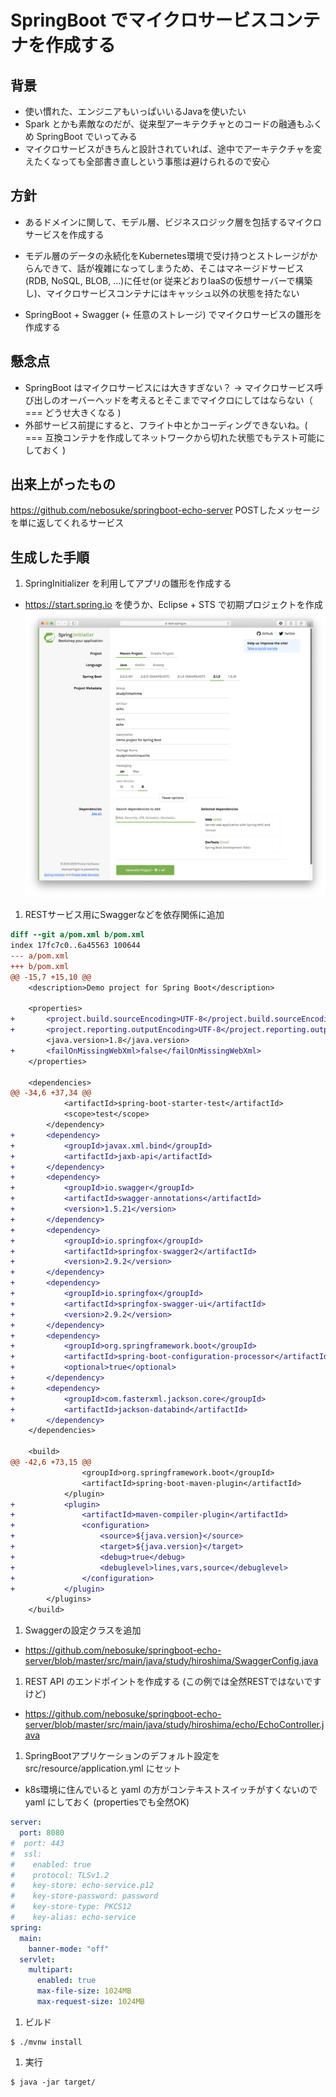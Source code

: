 # SpringBoot でマイクロサービスコンテナを作成する

## 背景
- 使い慣れた、エンジニアもいっぱいいるJavaを使いたい
- Spark とかも素敵なのだが、従来型アーキテクチャとのコードの融通もふくめ SpringBoot でいってみる
- マイクロサービスがきちんと設計されていれば、途中でアーキテクチャを変えたくなっても全部書き直しという事態は避けられるので安心

## 方針
- あるドメインに関して、モデル層、ビジネスロジック層を包括するマイクロサービスを作成する
- モデル層のデータの永続化をKubernetes環境で受け持つとストレージがからんできて、話が複雑になってしまうため、そこはマネージドサービス(RDB, NoSQL, BLOB, ...)に任せ(or 従来どおりIaaSの仮想サーバーで構築し)、マイクロサービスコンテナにはキャッシュ以外の状態を持たない

- SpringBoot + Swagger (+ 任意のストレージ) でマイクロサービスの雛形を作成する

## 懸念点
- SpringBoot はマイクロサービスには大きすぎない？ → マイクロサービス呼び出しのオーバーヘッドを考えるとそこまでマイクロにしてはならない（ === どうせ大きくなる )
- 外部サービス前提にすると、フライト中とかコーディングできないね。( === 互換コンテナを作成してネットワークから切れた状態でもテスト可能にしておく )

## 出来上がったもの
https://github.com/nebosuke/springboot-echo-server POSTしたメッセージを単に返してくれるサービス

## 生成した手順

1. SpringInitializer を利用してアプリの雛形を作成する
- https://start.spring.io を使うか、Eclipse + STS で初期プロジェクトを作成
![SpringInitializer](assets/springinitializer.png)

1. RESTサービス用にSwaggerなどを依存関係に追加
```diff
diff --git a/pom.xml b/pom.xml
index 17fc7c0..6a45563 100644
--- a/pom.xml
+++ b/pom.xml
@@ -15,7 +15,10 @@
 	<description>Demo project for Spring Boot</description>
 
 	<properties>
+		<project.build.sourceEncoding>UTF-8</project.build.sourceEncoding>
+		<project.reporting.outputEncoding>UTF-8</project.reporting.outputEncoding>
 		<java.version>1.8</java.version>
+		<failOnMissingWebXml>false</failOnMissingWebXml>
 	</properties>
 
 	<dependencies>
@@ -34,6 +37,34 @@
 			<artifactId>spring-boot-starter-test</artifactId>
 			<scope>test</scope>
 		</dependency>
+		<dependency>
+			<groupId>javax.xml.bind</groupId>
+			<artifactId>jaxb-api</artifactId>
+		</dependency>
+		<dependency>
+			<groupId>io.swagger</groupId>
+			<artifactId>swagger-annotations</artifactId>
+			<version>1.5.21</version>
+		</dependency>
+		<dependency>
+			<groupId>io.springfox</groupId>
+			<artifactId>springfox-swagger2</artifactId>
+			<version>2.9.2</version>
+		</dependency>
+		<dependency>
+			<groupId>io.springfox</groupId>
+			<artifactId>springfox-swagger-ui</artifactId>
+			<version>2.9.2</version>
+		</dependency>
+		<dependency>
+			<groupId>org.springframework.boot</groupId>
+			<artifactId>spring-boot-configuration-processor</artifactId>
+			<optional>true</optional>
+		</dependency>
+		<dependency>
+			<groupId>com.fasterxml.jackson.core</groupId>
+			<artifactId>jackson-databind</artifactId>
+		</dependency>
 	</dependencies>
 
 	<build>
@@ -42,6 +73,15 @@
 				<groupId>org.springframework.boot</groupId>
 				<artifactId>spring-boot-maven-plugin</artifactId>
 			</plugin>
+			<plugin>
+				<artifactId>maven-compiler-plugin</artifactId>
+				<configuration>
+					<source>${java.version}</source>
+					<target>${java.version}</target>
+					<debug>true</debug>
+					<debuglevel>lines,vars,source</debuglevel>
+				</configuration>
+			</plugin>
 		</plugins>
 	</build>
```

1. Swaggerの設定クラスを追加
- https://github.com/nebosuke/springboot-echo-server/blob/master/src/main/java/study/hiroshima/SwaggerConfig.java

1. REST API のエンドポイントを作成する (この例では全然RESTではないですけど)
- https://github.com/nebosuke/springboot-echo-server/blob/master/src/main/java/study/hiroshima/echo/EchoController.java

1. SpringBootアプリケーションのデフォルト設定を src/resource/application.yml にセット
- k8s環境に住んでいると yaml の方がコンテキストスイッチがすくないので yaml にしておく (propertiesでも全然OK)
```yaml
server:
  port: 8080
#  port: 443
#  ssl:
#    enabled: true
#    protocol: TLSv1.2
#    key-store: echo-service.p12
#    key-store-password: password
#    key-store-type: PKCS12
#    key-alias: echo-service
spring:
  main:
    banner-mode: "off"
  servlet:
    multipart:
      enabled: true
      max-file-size: 1024MB
      max-request-size: 1024MB
```

1. ビルド
```
$ ./mvnw install
```

1. 実行
```
$ java -jar target/
```

